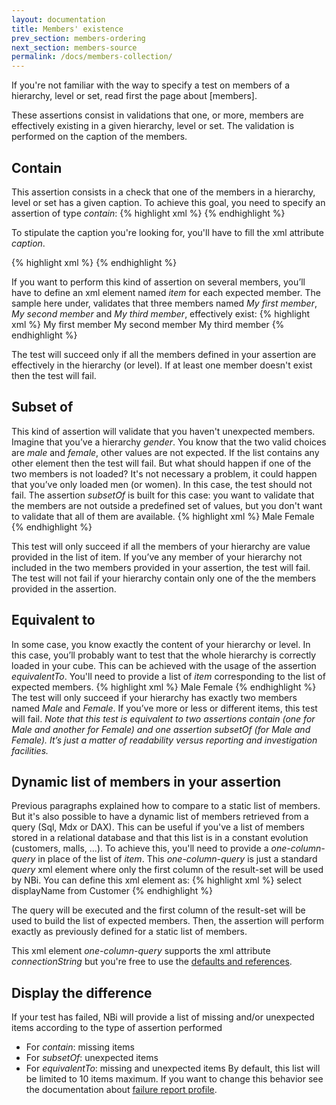 ```yaml
---
layout: documentation
title: Members' existence
prev_section: members-ordering
next_section: members-source
permalink: /docs/members-collection/
---
```

If you're not familiar with the way to specify a test on members of a hierarchy, level or set, read first the page about [members].

These assertions consist in validations that one, or more, members are effectively existing in a given hierarchy, level or set. The validation is performed on the caption of the members.

## Contain
This assertion consists in a check that one of the members in a hierarchy, level or set has a given caption. To achieve this goal, you need to specify an assertion of type *contain*:
{% highlight xml %}
<test>
    <assert>
        <contain/>
    </assert>
</test>
{% endhighlight %}

To stipulate the caption you're looking for, you'll have to fill the xml attribute *caption*.

{% highlight xml %}
<contain caption="MyMember"/>
{% endhighlight %}

If you want to perform this kind of assertion on several members, you’ll have to define an xml element named *item* for each expected member. The sample here under, validates that three members named *My first member*, *My second member* and *My third member*, effectively exist:
{% highlight xml %}
<assert>
  <contain>
    <item>My first member</item>
    <item>My second member </item>
    <item>My third member</item>
  </contain>
</assert>
{% endhighlight %}

The test will succeed only if all the members defined in your assertion are effectively in the hierarchy (or level). If at least one member doesn't exist then the test will fail.

## Subset of
This kind of assertion will validate that you haven't unexpected members. Imagine that you’ve a hierarchy *gender*. You know that the two valid choices are *male* and *female*, other values are not expected. If the list contains any other element then the test will fail. But what should happen if one of the two members is not loaded? It's not necessary a problem, it could happen that you’ve only loaded men (or women). In this case, the test should not fail. The assertion *subsetOf* is built for this case: you want to validate that the members are not outside a predefined set of values, but you don't want to validate that all of them are available.
{% highlight xml %}
    <assert>
        <subsetOf>
            <item>Male</item>
            <item>Female</item>
        </subsetOf>
    </assert>
{% endhighlight %}

This test will only succeed if all the members of your hierarchy are value provided in the list of item. If you’ve any member of your hierarchy not included in the two members provided in your assertion, the test will fail. The test will not fail if your hierarchy contain only one of the the members provided in the assertion.

## Equivalent to
In some case, you know exactly the content of your hierarchy or level. In this case, you’ll probably want to test that the whole hierarchy is correctly loaded in your cube. This can be achieved with the usage of the assertion *equivalentTo*. You'll need to provide a list of *item* corresponding to the list of expected members.
{% highlight xml %}
    <assert>
        <equivalentTo>
            <item>Male</item>
            <item>Female</item>
        </equivalentTo>
    </assert>
{% endhighlight %}
The test will only succeed if your hierarchy has exactly two members named *Male* and *Female*. If you’ve more or less or different items, this test will fail.
*Note that this test is equivalent to two assertions *contain* (one for *Male* and another for *Female*) and one assertion *subsetOf* (for *Male* and *Female*). It’s just a matter of readability versus reporting and investigation facilities.*

## Dynamic list of members in your assertion
Previous paragraphs explained how to compare to a static list of members. But it's also possible to have a dynamic list of members retrieved from a query (Sql, Mdx or DAX).
This can be useful if you've a list of members stored in a relational database and that this list is in a constant evolution (customers, malls, ...). To achieve this, you'll need to provide a *one-column-query* in place of the list of *item*. This *one-column-query* is just a standard *query* xml element where only the first column of the result-set will be used by NBi. You can define this xml element as:
{% highlight xml %}
<assert>
  <equivalentTo>
    <one-column-query>
      select displayName from Customer
    </one-column-query>
  </equivalentTo>
</assert>
{% endhighlight %}

The query will be executed and the first column of the result-set will be used to build the list of expected members. Then, the assertion will perform exactly as previously defined for a static list of members.

This xml element *one-column-query* supports the xml attribute *connectionString* but you're free to use the [defaults and references](defaults-references).

## Display the difference
If your test has failed, NBi will provide a list of missing and/or unexpected items according to the type of assertion performed
* For *contain*: missing items
* For *subsetOf*: unexpected items
* For *equivalentTo*: missing and unexpected items
By default, this list will be limited to 10 items maximum. If you want to change this behavior see the documentation about [failure report profile](profile-failure-report).
